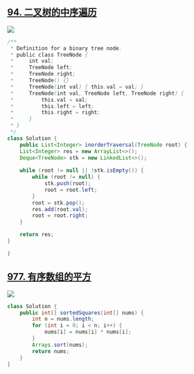 ## [**94. 二叉树的中序遍历**](https://leetcode.cn/problems/binary-tree-inorder-traversal/)

![](https://kevin-java.oss-cn-hongkong.aliyuncs.com/2025/%E5%B1%8F%E5%B9%95%E6%88%AA%E5%9B%BE%202025-04-20%20182220.png)

```java
/**
 * Definition for a binary tree node.
 * public class TreeNode {
 *     int val;
 *     TreeNode left;
 *     TreeNode right;
 *     TreeNode() {}
 *     TreeNode(int val) { this.val = val; }
 *     TreeNode(int val, TreeNode left, TreeNode right) {
 *         this.val = val;
 *         this.left = left;
 *         this.right = right;
 *     }
 * }
 */
class Solution {
    public List<Integer> inorderTraversal(TreeNode root) {
    List<Integer> res = new ArrayList<>();
    Deque<TreeNode> stk = new LinkedList<>();
    
    while (root != null || !stk.isEmpty()) {
        while (root != null) {
            stk.push(root);
            root = root.left;
        }
        root = stk.pop();
        res.add(root.val);
        root = root.right;
    }

    return res;
}

}
```

## [**977. 有序数组的平方**](https://leetcode.cn/problems/squares-of-a-sorted-array/)

![](https://kevin-java.oss-cn-hongkong.aliyuncs.com/2025/%E5%B1%8F%E5%B9%95%E6%88%AA%E5%9B%BE%202025-04-20%20180452.png)

```java
class Solution {
    public int[] sortedSquares(int[] nums) {
        int n = nums.length;
        for (int i = 0; i < n; i++) {
            nums[i] = nums[i] * nums[i];
        }
        Arrays.sort(nums);
        return nums;
    }
}

```
